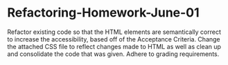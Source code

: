 
# Refactoring-Homework-June-01

Refactor existing code so that the HTML elements are semantically correct to increase the accessibility, based off of the Acceptance Criteria. Change the attached CSS file to reflect changes made to HTML as well as clean up and consolidate the code that was given. Adhere to grading requirements.
